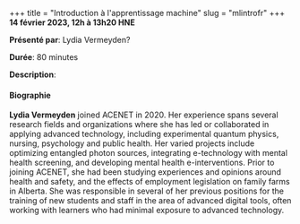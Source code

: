 +++
title = "Introduction à l'apprentissage machine"
slug = "mlintrofr"
+++
**14 février 2023, 12h à 13h20 HNE**

**Présenté par**: Lydia Vermeyden?

**Durée**: 80 minutes

**Description**:

#### Biographie

**Lydia Vermeyden** joined ACENET in 2020. Her experience spans several research fields and organizations
where she has led or collaborated in applying advanced technology, including experimental quantum physics,
nursing, psychology and public health. Her varied projects include optimizing entangled photon sources,
integrating e-technology with mental health screening, and developing mental health e-interventions. Prior to
joining ACENET, she had been studying experiences and opinions around health and safety, and the effects of
employment legislation on family farms in Alberta. She was responsible in several of her previous positions
for the training of new students and staff in the area of advanced digital tools, often working with learners
who had minimal exposure to advanced technology.



<!-- {{< vimeo 690948795 >}} -->
<!-- <br> -->

<!-- - [Watch this session on Vimeo](https://vimeo.com/690948795) -->
